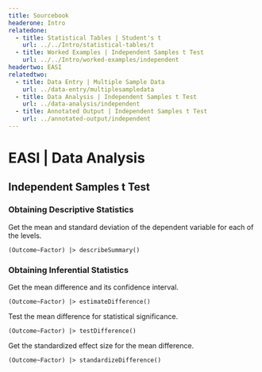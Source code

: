 ```yaml
---
title: Sourcebook
headerone: Intro
relatedone:
  - title: Statistical Tables | Student's t
    url: ../../Intro/statistical-tables/t
  - title: Worked Examples | Independent Samples t Test
    url: ../../Intro/worked-examples/independent
headertwo: EASI
relatedtwo:
  - title: Data Entry | Multiple Sample Data
    url: ../data-entry/multiplesampledata
  - title: Data Analysis | Independent Samples t Test
    url: ../data-analysis/independent
  - title: Annotated Output | Independent Samples t Test
    url: ../annotated-output/independent
---
```


# EASI | Data Analysis

## Independent Samples t Test

### Obtaining Descriptive Statistics

Get the mean and standard deviation of the dependent variable for each of the levels.

```{r}
(Outcome~Factor) |> describeSummary()
```

### Obtaining Inferential Statistics

Get the mean difference and its confidence interval.

```{r}
(Outcome~Factor) |> estimateDifference()
```

Test the mean difference for statistical significance.

```{r}
(Outcome~Factor) |> testDifference()
```

Get the standardized effect size for the mean difference.

```{r}
(Outcome~Factor) |> standardizeDifference()
```
